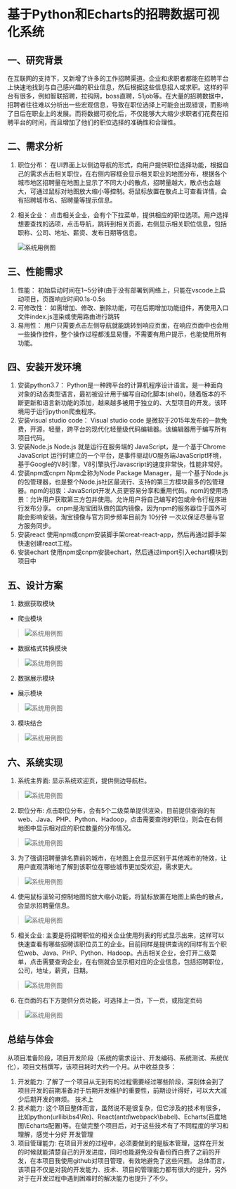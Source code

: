 # 基于Python和Echarts的招聘数据可视化系统

## 一、研究背景
在互联网的支持下，又新增了许多的工作招聘渠道。企业和求职者都能在招聘平台上快速地找到与自己感兴趣的职业信息，然后根据这些信息招人或求职。这样的平台有很多，例如智联招聘，拉钩网，boss直聘，51job等。在大量的招聘数据中，招聘者往往难以分析出一些宏观信息，导致在职位选择上可能会出现错误，而影响了日后在职业上的发展。而将数据可视化后，不仅能够大大缩少求职者们花费在招聘平台的时间，而且增加了他们的职位选择的准确性和合理性。

## 二、需求分析
1. 职位分布：
在UI界面上以侧边导航的形式，向用户提供职位选择功能，根据自己的需求点击相关职位，在右侧内容框会显示相关职业的地图分布，根据各个城市地区招聘量在地图上显示了不同大小的散点，招聘量越大，散点也会越大，可通过鼠标对地图放大缩小等控制。将鼠标放置在散点上可查看详情，会有招聘城市名、招聘量等提示信息。
2. 相关企业：
点击相关企业，会有个下拉菜单，提供相应的职位选项。用户选择想要查找的选项，点击导航，跳转到相关页面，右侧显示相关职位信息，包括职称、公司、地址、薪资、发布日期等信息。

    ![系统用例图](https://github.com/shareclub/React/blob/master/Jobs_map/images/%E5%9B%BE%E7%89%871.png)

## 三、性能需求
1. 性能：
初始启动时间在1~5分钟(由于没有部署到网络上，只能在vscode上启动项目，页面响应时间0.1s-0.5s
2. 可修改性：
如需增加、修改、删除功能，可在后期增加功能组件，再使用入口文件index.js渲染或使用路由进行跳转
3. 易用性：
用户只需要点击左侧导航就能跳转到响应页面，在响应页面中也会用一些操作控件，整个操作过程都浅显易懂，不需要有用户提示，也能使用所有功能。

## 四、安装开发环境
1. 安装python3.7：
Python是一种跨平台的计算机程序设计语言。是一种面向对象的动态类型语言，最初被设计用于编写自动化脚本(shell)，随着版本的不断更新和语言新功能的添加，越来越多被用于独立的、大型项目的开发。该环境用于运行python爬虫程序。
2. 安装visual studio code：
Visual studio code 是微软于2015年发布的一款免费，开源，轻量，跨平台的现代化轻量级代码编辑器。该编辑器用于编写所有项目代码。
3. 安装Node.js
Node.js 就是运行在服务端的 JavaScript，是一个基于Chrome JavaScript 运行时建立的一个平台，是事件驱动I/O服务端JavaScript环境，基于Google的V8引擎，V8引擎执行Javascript的速度非常快，性能非常好。
4. 安装npm或cnpm
Npm全称为Node Package Manager，是一个基于Node.js的包管理器，也是整个Node.js社区最流行、支持的第三方模块最多的包管理器。npm的初衷：JavaScript开发人员更容易分享和重用代码。npm的使用场景：允许用户获取第三方包并使用。允许用户将自己编写的包或命令行程序进行发布分享。
cnpm是淘宝团队做的国内镜像，因为npm的服务器位于国外可能会影响安装。淘宝镜像与官方同步频率目前为 10分钟 一次以保证尽量与官方服务同步。
5. 安装react
使用npm或cnpm安装脚手架creat-react-app，然后再通过脚手架快速创建react工程。
6. 安装echart
使用npm或cnpm安装echart，然后通过import引入echart模块到项目中

## 五、设计方案
1. 数据获取模块 
- 爬虫模块
> ![系统用例图](https://github.com/shareclub/React/blob/master/Jobs_map/images/%E5%9B%BE%E7%89%872.png)
- 数据格式转换模块
> ![系统用例图](https://github.com/shareclub/React/blob/master/Jobs_map/images/%E5%9B%BE%E7%89%873.png)
2. 数据展示模块
- 展示模块
> ![系统用例图](https://github.com/shareclub/React/blob/master/Jobs_map/images/%E5%9B%BE%E7%89%874.png)
3. 模块结合
> ![系统用例图](https://github.com/shareclub/React/blob/master/Jobs_map/images/%E5%9B%BE%E7%89%875.png)


## 六、系统实现

1. 系统主界面:
显示系统欢迎页，提供侧边导航栏。
> ![系统用例图](https://github.com/shareclub/React/blob/master/Jobs_map/images/%E5%9B%BE%E7%89%876.png)

2. 职位分布:
点击职位分布，会有5个二级菜单提供渲染，目前提供查询的有web、Java、PHP、Python、Hadoop，点击需要查询的职位，则会在右侧地图中显示相对应的职位数量的分布情况。
> ![系统用例图](https://github.com/shareclub/React/blob/master/Jobs_map/images/%E5%9B%BE%E7%89%877.png)

3. 为了强调招聘量排名靠前的城市，在地图上会显示区别于其他城市的特效，让用户直观清晰地了解到该职位在哪些城市更加受欢迎，需求更大。
> ![系统用例图](https://github.com/shareclub/React/blob/master/Jobs_map/images/%E5%9B%BE%E7%89%878.png)
4. 使用鼠标滚轮可控制地图的放大缩小功能，将鼠标放置在地图上紫色的散点，会显示招聘量信息。
> ![系统用例图](https://github.com/shareclub/React/blob/master/Jobs_map/images/%E5%9B%BE%E7%89%879.png)
5. 相关企业:
主要是将招聘职位的相关企业使用列表的形式显示出来，这样可以快速查看有哪些招聘该职位员工的企业。目前同样是提供查询的同样有五个职位web、Java、PHP、Python、Hadoop。点击相关企业，会打开二级菜单，点击需要查询企业，在右侧就会显示相对应的企业信息，包括招聘职位，公司，地址，薪资，日期。
> ![系统用例图](https://github.com/shareclub/React/blob/master/Jobs_map/images/%E5%9B%BE%E7%89%8710.png)
6. 在页面的右下方提供分页功能，可选择上一页，下一页，或指定页码
> ![系统用例图](https://github.com/shareclub/React/blob/master/Jobs_map/images/%E5%9B%BE%E7%89%8711.png)

## 总结与体会
从项目准备阶段，项目开发阶段（系统的需求设计、开发编码、系统测试、系统优化），项目文档撰写，该项目耗时大约一个月。从中收益良多：
1. 开发能力:
了解了一个项目从无到有的过程需要经过哪些阶段，深刻体会到了项目开发的前期准备对于后期开发维护的重要性，前期设计得好，可以大大减少后期开发的麻烦。
技术上
2. 技术能力:
这个项目整体而言，虽然说不是很复杂，但它涉及的技术有很多，比如python(urllib\bs4\Re)、React(antd\webpack\babel)、Echarts(百度地图\Echarts配置)等。在做完整个项目后，对于这些技术有了不同程度的学习和理解，感觉十分好
开发管理
3. 项目管理能力:
在项目开发的过程中，必须要做到的是版本管理，这样在开发的时候就能清楚自己的开发进度，同时也能避免没有备份而白费了之前的开发，在本项目我使用github对项目管理，有效地避免了这些问题。
总体而言，该项目不仅是对我的开发能力、技术、项目的管理能力都有很大的提升，另外对于在开发过程中遇到困难时的解决能力也提升了不少。